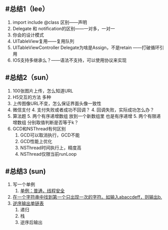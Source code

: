 #总结1（lee）-----------1. import include @class 区别——声明2. Delegate 和 notification的区别——一对多，一对一3. 你会的设计模式4. UITableView复用——复用队列5. UITableViewController Delegate为啥是Assign，不是retain ——打破循环引用6. IOS支持多继承么？——语法不支持，可以使用协议来实现#总结2（sun） ----1. 100张图片上传，怎么知道URL2. H5交互的方法 多种3. 上传图像URL不变，怎么保证界面头像一致性4. 微信支付    4. 支付失败或者成功不回调？    4. 回调失败，实际成功怎么办？5. 算法题    5. 两个有序递增数组  放到一个新数组里  也是有序递增    5. 两个有限递增数组   分别取值判断是否等于k？6. GCD和NSThread有何区别    1. GCD可以取消执行，GCD不能    2. GCD性能上优化    3. NSThread时间执行上，精度高    4. NSThread仅限当前runLoop#总结3 (sun)------1. 写一个单例    1. [单例：普通，线程安全](http://www.cnblogs.com/ygm900/p/3607143.html)2. [在一个字符串中找到第一个只出现一次的字符。如输入abaccdeff，则输出b.](http://blog.chinaunix.net/uid-22476414-id-3358726.html)3. [逆序输出单链表](http://www.jb51.net/article/54219.htm)    1. 递归    2. 栈    3. 逆序后输出